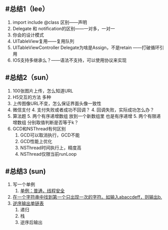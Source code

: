 #总结1（lee）-----------1. import include @class 区别——声明2. Delegate 和 notification的区别——一对多，一对一3. 你会的设计模式4. UITableView复用——复用队列5. UITableViewController Delegate为啥是Assign，不是retain ——打破循环引用6. IOS支持多继承么？——语法不支持，可以使用协议来实现#总结2（sun） ----1. 100张图片上传，怎么知道URL2. H5交互的方法 多种3. 上传图像URL不变，怎么保证界面头像一致性4. 微信支付    4. 支付失败或者成功不回调？    4. 回调失败，实际成功怎么办？5. 算法题    5. 两个有序递增数组  放到一个新数组里  也是有序递增    5. 两个有限递增数组   分别取值判断是否等于k？6. GCD和NSThread有何区别    1. GCD可以取消执行，GCD不能    2. GCD性能上优化    3. NSThread时间执行上，精度高    4. NSThread仅限当前runLoop#总结3 (sun)------1. 写一个单例    1. [单例：普通，线程安全](http://www.cnblogs.com/ygm900/p/3607143.html)2. [在一个字符串中找到第一个只出现一次的字符。如输入abaccdeff，则输出b.](http://blog.chinaunix.net/uid-22476414-id-3358726.html)3. [逆序输出单链表](http://www.jb51.net/article/54219.htm)    1. 递归    2. 栈    3. 逆序后输出